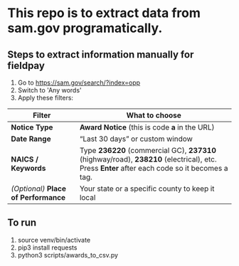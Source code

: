 # This repo is to extract data from sam.gov programatically.

## Steps to extract information manually for fieldpay
1) Go to https://sam.gov/search/?index=opp
2) Switch to 'Any words' 
3) Apply these filters:

| Filter                                | What to choose                                                                                                                                  |
| ------------------------------------- | ----------------------------------------------------------------------------------------------------------------------------------------------- |
| **Notice Type**                       | **Award Notice** (this is code **a** in the URL)                                                                                                |
| **Date Range**                        | “Last 30 days” or custom window                                                                                                                 |
| **NAICS / Keywords**                  | Type **236220** (commercial GC), **237310** (highway/road), **238210** (electrical), etc.  Press **Enter** after each code so it becomes a tag. |
| *(Optional)* **Place of Performance** | Your state or a specific county to keep it local                                                                                                |


## To run
1) source venv/bin/activate
2) pip3 install requests
3) python3 scripts/awards_to_csv.py
